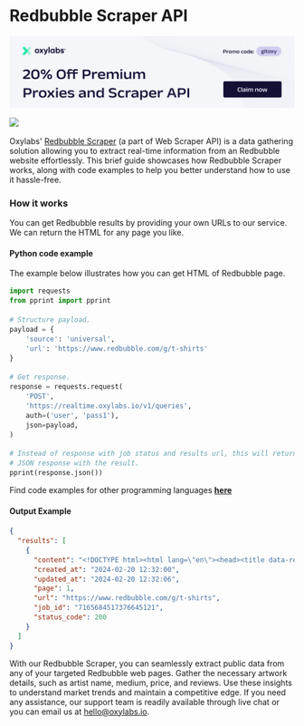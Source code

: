 # Redbubble Scraper API

[![Oxylabs promo code](https://raw.githubusercontent.com/oxylabs/product-integrations/refs/heads/master/Affiliate-Universal-1090x275.png)](https://oxylabs.io/pages/gitoxy?utm_source=877&utm_medium=affiliate&groupid=877&utm_content=redbubble-scraper-github&transaction_id=102f49063ab94276ae8f116d224b67)

[![](https://dcbadge.vercel.app/api/server/eWsVUJrnG5)](https://discord.gg/GbxmdGhZjq)

Oxylabs' [Redbubble Scraper](https://oxylabs.io/products/scraper-api/ecommerce/redbubble?utm_source=github&utm_medium=repositories&utm_campaign=product) (a part of Web Scraper API) is a data gathering solution allowing you to extract real-time information from an Redbubble website effortlessly. This brief guide showcases how Redbubble Scraper works, along with code examples to help you better understand how to use it hassle-free.

### How it works

You can get Redbubble results by providing your own URLs to our service. We can return the HTML for any page you like.

#### Python code example

The example below illustrates how you can get HTML of Redbubble page.

```python
import requests
from pprint import pprint

# Structure payload.
payload = {
    'source': 'universal',
    'url': 'https://www.redbubble.com/g/t-shirts'
}

# Get response.
response = requests.request(
    'POST',
    'https://realtime.oxylabs.io/v1/queries',
    auth=('user', 'pass1'),
    json=payload,
)

# Instead of response with job status and results url, this will return the
# JSON response with the result.
pprint(response.json())
```
Find code examples for other programming languages [**here**](https://github.com/oxylabs/redbubble-scraper/tree/main/code%20examples)

#### Output Example
```json
{
  "results": [
    {
      "content": "<!DOCTYPE html><html lang=\"en\"><head><title data-react-helmet=\"true\">T-Shirts for Sale | Redbubble</ ... </html>",
      "created_at": "2024-02-20 12:32:00",
      "updated_at": "2024-02-20 12:32:06",
      "page": 1,
      "url": "https://www.redbubble.com/g/t-shirts",
      "job_id": "7165684517376645121",
      "status_code": 200
    }
  ]
}
```
With our Redbubble Scraper, you can seamlessly extract public data from any of your targeted Redbubble web pages. Gather the necessary artwork details, such as artist name, medium, price, and reviews. Use these insights to understand market trends and maintain a competitive edge. If you need any assistance, our support team is readily available through live chat or you can email us at hello@oxylabs.io.
